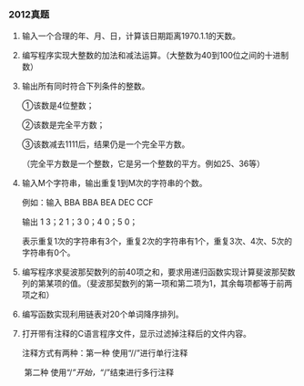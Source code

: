 ### 2012真题

1. 输入一个合理的年、月、日，计算该日期距离1970.1.1的天数。

2. 编写程序实现大整数的加法和减法运算。（大整数为40到100位之间的十进制数）

3. 输出所有同时符合下列条件的整数。

   ①该数是4位整数；

   ②该数是完全平方数；

   ③该数减去1111后，结果仍是一个完全平方数。

   （完全平方数是一个整数，它是另一个整数的平方。例如25、36等）

4. 输入M个字符串，输出重复1到M次的字符串的个数。

   例如：输入  BBA BBA BEA DEC CCF

      输出  1 3；2 1；3 0；4 0；5 0；

   表示重复1次的字符串有3个，重复2次的字符串有1个，重复3次、4次、5次的字符串有0个。

5. 编写程序求斐波那契数列的前40项之和，要求用递归函数实现计算斐波那契数列的第某项的值。（斐波那契数列的第一项和第二项为1，其余每项都等于前两项之和）

6. 编写函数实现利用链表对20个单词降序排列。

7. 打开带有注释的C语言程序文件，显示过滤掉注释后的文件内容。

   注释方式有两种：第一种 使用“//”进行单行注释

   ​      第二种 使用“/*”开始，“*/”结束进行多行注释

